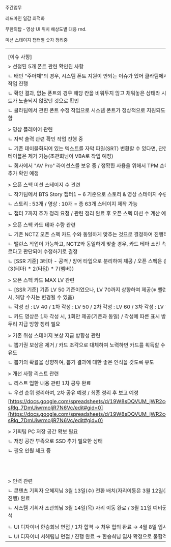 주간업무

레드마인 일감 
최적화


무한의탑 - 영상 UI 위치 해상도별 대응 rnd. 

미션 스테이지 챕터별 숫자 정리중



|                                                                                                                                                                                                  |     |     |     |     |     |
| ------------------------------------------------------------------------------------------------------------------------------------------------------------------------------------------------ | --- | --- | --- | --- | --- |
|                                                                                                                                                                                                  |     |     |     |     |     |
|                                                                                                                                                                                                  |     |     |     |     |     |
| [이슈 사항]                                                                                                                                                                                          |     |     |     |     |     |
| > 선정된 5개 폰트 관련 확인된 사항                                                                                                                                                                            |     |     |     |     |     |
| ㄴ 배민 "주아체"의 경우, 시스템 폰트 지원이 안되는 이슈가 있어 클라팀에서 확인 작업 진행                                                                                                                                             |     |     |     |     |     |
| ㄴ 확인 결과, 없는 폰트의 경우 해당 칸을 비워두지 않고 채워놓은 상태라 시스템 폰트가 노출되지 않았던 것으로 확인                                                                                                                                |     |     |     |     |     |
| ㄴ 클라팀에서 관련 폰트 수정 작업으로 시스템 폰트가 정상적으로 지원되도록 처리함                                                                                                                                                    |     |     |     |     |     |
|                                                                                                                                                                                                  |     |     |     |     |     |
| > 영상 플레이어 관련                                                                                                                                                                                     |     |     |     |     |     |
| ㄴ 자막 출력 관련 확인 작업 진행 중                                                                                                                                                                            |     |     |     |     |     |
| ㄴ 기존 테이블화되어 있는 텍스트를 자막 파일(SRT) 변환할 수 있다면, 관련 스트링 테이블은 제거 가능(조관희님이 VBA로 작업 예정)                                                                                                                    |     |     |     |     |     |
| ㄴ 회사에서 "AV Pro" 라이선스를 보유 중 / 정확한 사용을 위해서 TPM 손미진님이 추가 확인 예정                                                                                                                                      |     |     |     |     |     |
|                                                                                                                                                                                                  |     |     |     |     |     |
| > 오픈 스펙 미션 스테이지 수 관련                                                                                                                                                                             |     |     |     |     |     |
| ㄴ 작가팀에서 BTS Story 챕터1 ~ 6 기준으로 스토리 & 영상 스테이지 수량 체크                                                                                                                                               |     |     |     |     |     |
| ㄴ 스토리 : 53개 / 영상 : 10개 = 총 63개 스테이지 제작 가능                                                                                                                                                        |     |     |     |     |     |
| ㄴ 챕터 7까지 추가 정리 요청 / 관련 정리 완료 후 오픈 스펙 미션 수 계산 예정                                                                                                                                                  |     |     |     |     |     |
|                                                                                                                                                                                                  |     |     |     |     |     |
| > 오픈 스펙 카드 테마 수량 관련                                                                                                                                                                              |     |     |     |     |     |
| ㄴ 기존 NCTZ 오픈 스펙 카드 수와 동일하게 맞추는 것으로 결정하여 진행하였으나                                                                                                                                                   |     |     |     |     |     |
| ㄴ 밸런스 작업이 가능하고, NCTZ와 동일하게 맞출 경우, 카드 테마 소진 속도가 빠르다고 판단되어 수정하기로 결정                                                                                                                                |     |     |     |     |     |
| ㄴ [SSR 기준] 3테마 - 공격 / 방어 타입으로 분리하여 제공 / 오픈 스펙은 총 42장(3(테마) * 2(타입) * 7(멤버))                                                                                                                      |     |     |     |     |     |
|                                                                                                                                                                                                  |     |     |     |     |     |
| > 오픈 스펙 카드 MAX LV 관련                                                                                                                                                                             |     |     |     |     |     |
| ㄴ [SSR 기준] 기존 LV 50 기준이었으나, LV 70까지 상향하여 제공(※ 밸런스 진행 시, 해당 수치는 변경될 수 있음)                                                                                                                         |     |     |     |     |     |
| ㄴ 각성 전 : LV 40 / 1차 각성 : LV 50 / 2차 각성 : LV 60 / 3차 각성 : LV 70                                                                                                                                   |     |     |     |     |     |
| ㄴ 카드 영상은 1차 각성 시, 1회만 제공(기존과 동일) / 각성에 따른 표시 방법과 테두리 지급 방향 정리 필요                                                                                                                                 |     |     |     |     |     |
|                                                                                                                                                                                                  |     |     |     |     |     |
| > 기존 위성 스테이지 보상 지급 방향성 관련                                                                                                                                                                        |     |     |     |     |     |
| ㄴ 뽑기권 보상은 제거 / 카드 조각으로 대체하여 노력하면 카드를 획득할 수 있도록 유도                                                                                                                                                |     |     |     |     |     |
| ㄴ 뽑기의 확률을 상향하여, 뽑기 결과에 대한 좋은 인식을 갖도록 유도                                                                                                                                                          |     |     |     |     |     |
|                                                                                                                                                                                                  |     |     |     |     |     |
| > 개선 사항 리스트 관련                                                                                                                                                                                   |     |     |     |     |     |
| ㄴ 리스트 업한 내용 관련 1차 공유 완료                                                                                                                                                                          |     |     |     |     |     |
| ㄴ 우선 순위 정리하여, 2차 공유 예정 / 최종 정리 후 보고 예정                                                                                                                                                           |     |     |     |     |     |
| [https://docs.google.com/spreadsheets/d/19W8sDQVUM_jWR2co9nEA-sRlq_7DmUiwrmoljR7N6Vc/edit#gid=0](https://docs.google.com/spreadsheets/d/19W8sDQVUM_jWR2co9nEA-sRlq_7DmUiwrmoljR7N6Vc/edit#gid=0) |     |     |     |     |     |
|                                                                                                                                                                                                  |     |     |     |     |     |
| > 기획팀 PC 저장 공간 확보 필요                                                                                                                                                                             |     |     |     |     |     |
| ㄴ 저장 공간 부족으로 SSD 추가 필요한 상태                                                                                                                                                                       |     |     |     |     |     |
| ㄴ 필요 인원 체크 중                                                                                                                                                                                     |     |     |     |     |     |
|                                                                                                                                                                                                  |     |     |     |     |     |
|                                                                                                                                                                                                  |     |     |     |     |     |
|                                                                                                                                                                                                  |     |     |     |     |     |
|                                                                                                                                                                                                  |     |     |     |     |     |
|                                                                                                                                                                                                  |     |     |     |     |     |
|                                                                                                                                                                                                  |     |     |     |     |     |
|                                                                                                                                                                                                  |     |     |     |     |     |
|                                                                                                                                                                                                  |     |     |     |     |     |
|                                                                                                                                                                                                  |     |     |     |     |     |
|                                                                                                                                                                                                  |     |     |     |     |     |
|                                                                                                                                                                                                  |     |     |     |     |     |
| > 인력 관련                                                                                                                                                                                          |     |     |     |     |     |
| ㄴ 콘텐츠 기획자 오혜지님 3월 13일(수) 전환 배치(자리이동은 3월 12일(화) 6시 진행) 완료                                                                                                                                         |     |     |     |     |     |
| ㄴ 시스템 기획자 조관희님 3월 14일(목) 자리 이동 완료 / 3월 11일 예비군 훈련 참석                                                                                                                                             |     |     |     |     |     |
|                                                                                                                                                                                                  |     |     |     |     |     |
| ㄴ UI 디자이너 한승희님 면접 / 1차 합격 → 처우 협의 완료 → 4월 8일 입사로 확정                                                                                                                                              |     |     |     |     |     |
| ㄴ UI 디자이너 서혜림님 면접 / 진행 완료 → 한승희님 입사 확정으로 불합격 처리                                                                                                                                                  |     |     |     |     |     |